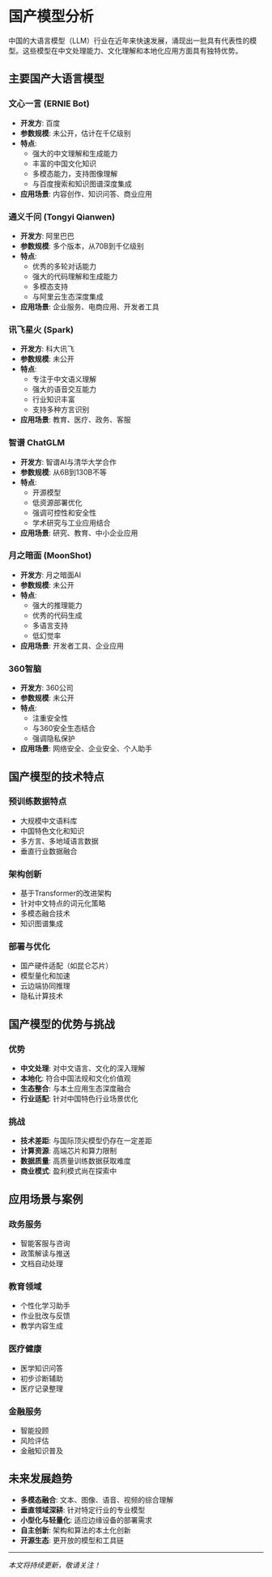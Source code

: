 # 国产模型分析

中国的大语言模型（LLM）行业在近年来快速发展，涌现出一批具有代表性的模型。这些模型在中文处理能力、文化理解和本地化应用方面具有独特优势。

## 主要国产大语言模型

### 文心一言 (ERNIE Bot)

- **开发方**: 百度
- **参数规模**: 未公开，估计在千亿级别
- **特点**:
  - 强大的中文理解和生成能力
  - 丰富的中国文化知识
  - 多模态能力，支持图像理解
  - 与百度搜索和知识图谱深度集成
- **应用场景**: 内容创作、知识问答、商业应用

### 通义千问 (Tongyi Qianwen)

- **开发方**: 阿里巴巴
- **参数规模**: 多个版本，从70B到千亿级别
- **特点**:
  - 优秀的多轮对话能力
  - 强大的代码理解和生成能力
  - 多模态支持
  - 与阿里云生态深度集成
- **应用场景**: 企业服务、电商应用、开发者工具

### 讯飞星火 (Spark)

- **开发方**: 科大讯飞
- **参数规模**: 未公开
- **特点**:
  - 专注于中文语义理解
  - 强大的语音交互能力
  - 行业知识丰富
  - 支持多种方言识别
- **应用场景**: 教育、医疗、政务、客服

### 智谱 ChatGLM

- **开发方**: 智谱AI与清华大学合作
- **参数规模**: 从6B到130B不等
- **特点**:
  - 开源模型
  - 低资源部署优化
  - 强调可控性和安全性
  - 学术研究与工业应用结合
- **应用场景**: 研究、教育、中小企业应用

### 月之暗面 (MoonShot)

- **开发方**: 月之暗面AI
- **参数规模**: 未公开
- **特点**:
  - 强大的推理能力
  - 优秀的代码生成
  - 多语言支持
  - 低幻觉率
- **应用场景**: 开发者工具、企业应用

### 360智脑

- **开发方**: 360公司
- **参数规模**: 未公开
- **特点**:
  - 注重安全性
  - 与360安全生态结合
  - 强调隐私保护
- **应用场景**: 网络安全、企业安全、个人助手

## 国产模型的技术特点

### 预训练数据特点

- 大规模中文语料库
- 中国特色文化和知识
- 多方言、多地域语言数据
- 垂直行业数据融合

### 架构创新

- 基于Transformer的改进架构
- 针对中文特点的词元化策略
- 多模态融合技术
- 知识图谱集成

### 部署与优化

- 国产硬件适配（如昆仑芯片）
- 模型量化和加速
- 云边端协同推理
- 隐私计算技术

## 国产模型的优势与挑战

### 优势

- **中文处理**: 对中文语言、文化的深入理解
- **本地化**: 符合中国法规和文化价值观
- **生态整合**: 与本土应用生态深度融合
- **行业适配**: 针对中国特色行业场景优化

### 挑战

- **技术差距**: 与国际顶尖模型仍存在一定差距
- **计算资源**: 高端芯片和算力限制
- **数据质量**: 高质量训练数据获取难度
- **商业模式**: 盈利模式尚在探索中

## 应用场景与案例

### 政务服务

- 智能客服与咨询
- 政策解读与推送
- 文档自动处理

### 教育领域

- 个性化学习助手
- 作业批改与反馈
- 教学内容生成

### 医疗健康

- 医学知识问答
- 初步诊断辅助
- 医疗记录整理

### 金融服务

- 智能投顾
- 风险评估
- 金融知识普及

## 未来发展趋势

- **多模态融合**: 文本、图像、语音、视频的综合理解
- **垂直领域深耕**: 针对特定行业的专业模型
- **小型化与轻量化**: 适应边缘设备的部署需求
- **自主创新**: 架构和算法的本土化创新
- **开源生态**: 更开放的模型和工具链

---

*本文将持续更新，敬请关注！*
